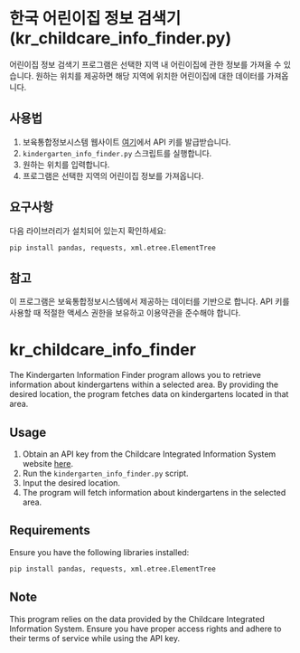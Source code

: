 # 한국 어린이집 정보 검색기 (kr_childcare_info_finder.py)

어린이집 정보 검색기 프로그램은 선택한 지역 내 어린이집에 관한 정보를 가져올 수 있습니다. 원하는 위치를 제공하면 해당 지역에 위치한 어린이집에 대한 데이터를 가져옵니다.

## 사용법
1. 보육통합정보시스템 웹사이트 [여기]([https://info.childcare.go.kr/info/oais/introduction/Intro.jsp](https://info.childcare.go.kr/info/oais/openapi/OpenApiInfoSl.jsp))에서 API 키를 발급받습니다.
2. `kindergarten_info_finder.py` 스크립트를 실행합니다.
3. 원하는 위치를 입력합니다.
4. 프로그램은 선택한 지역의 어린이집 정보를 가져옵니다.

## 요구사항
다음 라이브러리가 설치되어 있는지 확인하세요:
```cmd
pip install pandas, requests, xml.etree.ElementTree
```

## 참고
이 프로그램은 보육통합정보시스템에서 제공하는 데이터를 기반으로 합니다. API 키를 사용할 때 적절한 액세스 권한을 보유하고 이용약관을 준수해야 합니다.


# kr_childcare_info_finder

The Kindergarten Information Finder program allows you to retrieve information about kindergartens within a selected area. By providing the desired location, the program fetches data on kindergartens located in that area.

## Usage
1. Obtain an API key from the Childcare Integrated Information System website [here](https://info.childcare.go.kr/info/oais/openapi/OpenApiInfoSl.jsp).
2. Run the `kindergarten_info_finder.py` script.
3. Input the desired location.
4. The program will fetch information about kindergartens in the selected area.

## Requirements
Ensure you have the following libraries installed:
```cmd
pip install pandas, requests, xml.etree.ElementTree
```


## Note
This program relies on the data provided by the Childcare Integrated Information System. Ensure you have proper access rights and adhere to their terms of service while using the API key.
